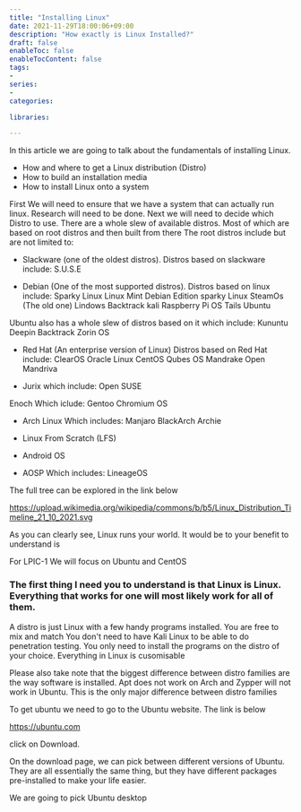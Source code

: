 ```yaml
---
title: "Installing Linux"
date: 2021-11-29T18:00:06+09:00
description: "How exactly is Linux Installed?"
draft: false
enableToc: false
enableTocContent: false
tags:
-
series:
-
categories:

libraries:

---
```


In this article we are going to talk about the fundamentals of installing Linux.

* How and where to get a Linux distribution (Distro)
* How to build an installation media
* How to install Linux onto a system

First We will need to ensure that we have a system that can actually run linux.
Research will need to be done.
Next we will need to decide which Distro to use.
There are a whole slew of available distros.
Most of which are based on root distros and then built from there
The root distros include but are not limited to:

* Slackware (one of the oldest distros). Distros based on slackware include:
 S.U.S.E

 * Debian (One of the most supported distros). Distros based on linux include:
 Sparky Linux
 Linux Mint Debian Edition
 sparky Linux
 SteamOs (The old one)
 Lindows
 Backtrack
 kali
 Raspberry Pi OS
 Tails
 Ubuntu

 Ubuntu also has a whole slew of distros based on it which include:
 Kununtu
 Deepin
 Backtrack
 Zorin OS

 * Red Hat (An enterprise version of Linux) Distros based on Red Hat include:
 ClearOS
 Oracle Linux
 CentOS
 Qubes OS
 Mandrake
 Open Mandriva

* Jurix which include: 
Open SUSE

Enoch Which iclude:
Gentoo
Chromium OS

* Arch Linux Which includes:
Manjaro
BlackArch
Archie

* Linux From Scratch (LFS)

* Android OS

* AOSP Which includes: 
LineageOS

The full tree can be explored in the link below

https://upload.wikimedia.org/wikipedia/commons/b/b5/Linux_Distribution_Timeline_21_10_2021.svg

As you can clearly see, Linux runs your world. It would be to your benefit to understand is

For LPIC-1 We will focus on Ubuntu and CentOS

### The first thing I need you to understand is that Linux is Linux. Everything that works for one will most likely work for all of them.

A distro is just Linux with a few handy programs installed. You are free to mix and match
You don't need to have Kali Linux to be able to do penetration testing. You only need to install the programs on the distro of your choice. Everything in Linux is cusomisable

Please also take note that the biggest difference between distro families are the way software is installed. Apt does not work on Arch and Zypper will not work in Ubuntu.
This is the only major difference between distro families

To get ubuntu we need to go to the Ubuntu website. The link is below

https://ubuntu.com

click on Download. 

On the download page, we can pick between different versions of Ubuntu. They are all essentially the same thing, but they have different packages pre-installed to make your life easier.

We are going to pick Ubuntu desktop

